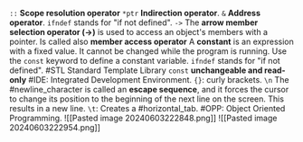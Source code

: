 `::` **Scope resolution operator**
`*ptr` **Indirection operator**.
`&` **Address operator**.
`ifndef` stands for "if not defined".
`->` The **arrow member selection operator (->)** is used to access an object's members with a pointer. Is called also **member access operator**
A **constant** is an expression with a fixed value. It cannot be changed while the program is running. Use the `const` keyword to define a constant variable.
`ifndef` stands for "if not defined".
#STL Standard Template Library
`const` **unchangeable and read-only**
#IDE: Integrated Development Environment.
`{}`: curly brackets.
`\n` The #newline_character is called an **escape sequence**, and it forces the cursor to change its position to the beginning of the next line on the screen. This results in a new line.
`\t`: Creates a #horizontal_tab.
#OPP: Object Oriented Programming.
	![[Pasted image 20240603222848.png]]
	![[Pasted image 20240603222954.png]]
